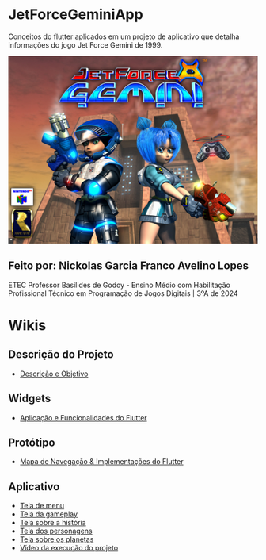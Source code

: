 # JetForceGeminiApp
<p>Conceitos do flutter aplicados em um projeto de aplicativo que detalha informações do jogo Jet Force Gemini de 1999.</p>
<img src="imgs/jfg.png">

## Feito por: Nickolas Garcia Franco Avelino Lopes
<p>ETEC Professor Basilides de Godoy - Ensino Médio com Habilitação Profissional Técnico em Programação de Jogos Digitais | 3ºA de 2024</p>

# Wikis
## Descrição do Projeto
- [Descrição e Objetivo](https://github.com/MariSantiago0/JetForceGeminiApp/wiki/Descri%C3%A7%C3%A3o-e-Objetivo)
## Widgets 
- [Aplicação e Funcionalidades do Flutter](https://github.com/MariSantiago0/JetForceGeminiApp/wiki/Aplica%C3%A7%C3%A3o-e-Funcionalidades-do-Flutter)
## Protótipo
- [Mapa de Navegação & Implementações do Flutter](https://github.com/MariSantiago0/JetForceGeminiApp/wiki/Mapa-de-Navega%C3%A7%C3%A3o-&-Aplica%C3%A7%C3%B5es-do-Flutter)
## Aplicativo
- [Tela de menu](https://github.com/MariSantiago0/JetForceGeminiApp/wiki/P%C3%A1gina-Menu)
- [Tela da gameplay](https://github.com/MariSantiago0/JetForceGeminiApp/wiki/P%C3%A1gina-da-GamePlay)
- [Tela sobre a história](https://github.com/MariSantiago0/JetForceGeminiApp/wiki/P%C3%A1gina-da-Hist%C3%B3ria)
- [Tela dos personagens](https://github.com/MariSantiago0/JetForceGeminiApp/wiki/P%C3%A1gina-dos-Personagens)
- [Tela sobre os planetas](https://github.com/MariSantiago0/JetForceGeminiApp/wiki/P%C3%A1gina-dos-Planetas)
- [Vídeo da execução do projeto](https://github.com/MariSantiago0/JetForceGeminiApp/wiki/V%C3%ADdeo-da-execu%C3%A7%C3%A3o-do-aplicativo)
